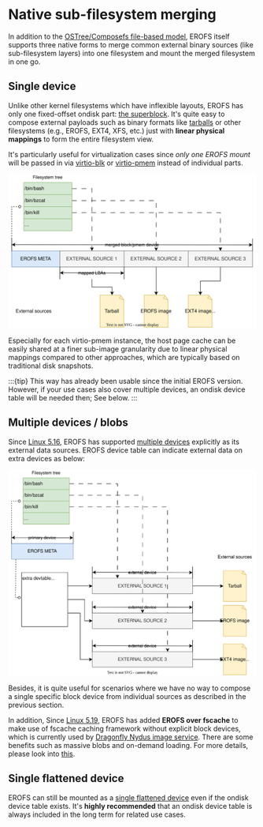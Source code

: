 # Native sub-filesystem merging

In addition to the [OSTree/Composefs file-based model](https://github.com/containers/composefs),
EROFS itself supports three native forms to merge common external binary sources
(like sub-filesystem layers) into one filesystem and mount the merged filesystem
in one go.

## Single device

Unlike other kernel filesystems which have inflexible layouts, EROFS has only
one fixed-offset ondisk part: [the superblock](#ondisk_superblock).  It's
quite easy to compose external payloads such as binary formats like
[tarballs](https://pubs.opengroup.org/onlinepubs/007908799/xcu/tar.html)
or other filesystems (e.g., EROFS, EXT4, XFS, etc.) just with **linear physical
mappings** to form the entire filesystem view.

It's particularly useful for virtualization cases since _only one EROFS mount_
will be passed in via [virtio-blk](https://docs.oasis-open.org/virtio/virtio/v1.3/csd01/virtio-v1.3-csd01.html#x1-3050002)
or [virtio-pmem](https://docs.oasis-open.org/virtio/virtio/v1.3/csd01/virtio-v1.3-csd01.html#x1-68900019)
instead of individual parts.

![Single block device with sub-filesystems](_static/merging_singledev.svg)

Especially for each virtio-pmem instance, the host page cache can be easily
shared at a finer sub-image granularity due to linear physical mappings compared
to other approaches, which are typically based on traditional disk snapshots.

:::{tip}
This way has already been usable since the initial EROFS version.  However, if
your use cases also cover multiple devices, an ondisk device table will be
needed then; See below.
:::

## Multiple devices / blobs

Since [Linux 5.16](https://lwn.net/Articles/874683), EROFS has supported
[multiple devices](https://git.kernel.org/torvalds/c/dfeab2e95a75a424adf39992ac62dcb9e9517d4a)
explicitly as its external data sources.  EROFS device table can indicate
external data on extra devices as below:

![Multiple block devices with sub-filesystems](_static/merging_multidev.svg)

Besides, it is quite useful for scenarios where we have no way to compose
a single specific block device from individual sources as described in the
previous section.

In addition, Since [Linux 5.19](https://lwn.net/Articles/896140), EROFS has
added __EROFS over fscache__ to make use of fscache caching framework without
explicit block devices, which is currently used by
[Dragonfly Nydus image service](https://nydus.dev).  There are some benefits
such as massive blobs and on-demand loading.  For more details, please look
into [this](https://lore.kernel.org/r/20220509074028.74954-1-jefflexu@linux.alibaba.com).

## Single flattened device

EROFS can still be mounted as a [single flattened device](https://git.kernel.org/torvalds/c/8b465fecc35a434e61728a6184d188c6daa37a5d)
even if the ondisk device table exists.  It's __highly recommended__ that an
ondisk device table is always included in the long term for related use cases.
